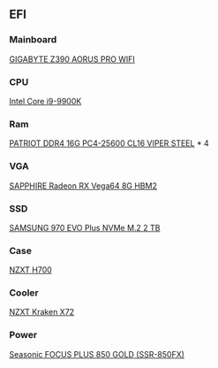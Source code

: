 ## EFI

### Mainboard
<a href="https://www.gigabyte.com/us/Motherboard/Z390-AORUS-PRO-WIFI-rev-10#kf">GIGABYTE Z390 AORUS PRO WIFI</a>

### CPU 
<a href="https://ark.intel.com/content/www/us/en/ark/products/186605/intel-core-i9-9900k-processor-16m-cache-up-to-5-00-ghz.html">Intel Core i9-9900K</a>

### Ram
<a href="https://docs.wixstatic.com/ugd/20c502_bc0048202afc43c680bf1aab15072eb1.pdf">PATRIOT DDR4 16G PC4-25600 CL16 VIPER STEEL</a> * 4

### VGA
<a href="https://www.sapphiretech.com/en/consumer/21275-02-radeon-rx-vega64-8g-hbm2">SAPPHIRE Radeon RX Vega64 8G HBM2</a>

### SSD
<a href="https://www.samsung.com/us/computing/memory-storage/solid-state-drives/ssd-970-evo-plus-nvme-m-2-2-tb-mz-v7s2t0b-am/">SAMSUNG 970 EVO Plus NVMe M.2 2 TB</a>

### Case 
<a href="https://www.nzxt.com/products/h700-matte-white">NZXT H700</a>

### Cooler
<a href="https://www.nzxt.com/products/kraken-x72">NZXT Kraken X72</a>

### Power
<a href="https://seasonic.com/focus-plus-gold">Seasonic FOCUS PLUS 850 GOLD (SSR-850FX)</a>
